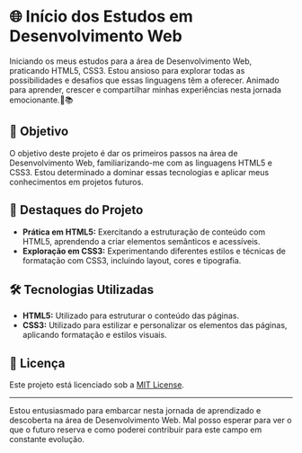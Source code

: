 # 🌐 Início dos Estudos em Desenvolvimento Web

Iniciando os meus estudos para a área de Desenvolvimento Web, praticando HTML5, CSS3. Estou ansioso para explorar todas as possibilidades e desafios que essas linguagens têm a oferecer. Animado para aprender, crescer e compartilhar minhas experiências nesta jornada emocionante.🚀📚

## 🎯 Objetivo

O objetivo deste projeto é dar os primeiros passos na área de Desenvolvimento Web, familiarizando-me com as linguagens HTML5 e CSS3. Estou determinado a dominar essas tecnologias e aplicar meus conhecimentos em projetos futuros.

## 💼 Destaques do Projeto

- **Prática em HTML5:** Exercitando a estruturação de conteúdo com HTML5, aprendendo a criar elementos semânticos e acessíveis.
- **Exploração em CSS3:** Experimentando diferentes estilos e técnicas de formatação com CSS3, incluindo layout, cores e tipografia.

## 🛠️ Tecnologias Utilizadas

- **HTML5:** Utilizado para estruturar o conteúdo das páginas.
- **CSS3:** Utilizado para estilizar e personalizar os elementos das páginas, aplicando formatação e estilos visuais.

## 📄 Licença

Este projeto está licenciado sob a [MIT License](LICENSE).

---

Estou entusiasmado para embarcar nesta jornada de aprendizado e descoberta na área de Desenvolvimento Web. Mal posso esperar para ver o que o futuro reserva e como poderei contribuir para este campo em constante evolução.
